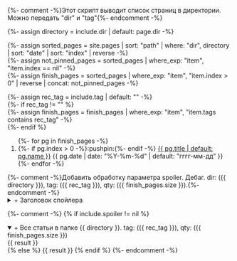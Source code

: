 {%- comment -%}Этот скрипт выводит список страниц в директории. Можно передать "dir" и "tag"{%- endcomment -%}

{%- assign directory = include.dir | default: page.dir -%}  

{%- assign sorted_pages = site.pages | sort: "path" | where: "dir",  directory | sort: "date" | sort: "index" | reverse -%}  
{%- assign not_pinned_pages = sorted_pages | where_exp: "item", "item.index == nil" -%}  
{%- assign finish_pages = sorted_pages | where_exp: "item", "item.index > 0" | reverse | concat: not_pinned_pages -%}  

{%- assign rec_tag = include.tag | default: "" -%}  
{%- if rec_tag != "" %}  
{%- assign finish_pages = finish_pages | where_exp: "item", "item.tags contains rec_tag" -%}  
{%- endif %}  

<ol reversed id="navigation">
{%- for pg in finish_pages -%}
  <li>{%- if pg.index > 0 -%}:pushpin:{%- endif -%}
    <a href="{{ pg.url | prepend: site.baseurl }}">{{ pg.title | default: pg.name }}</a> 
    <time class="shaded">{{ pg.date | date: "%Y-%m-%d" | default: "гггг-мм-дд" }}</time>
  </li>
{%- endfor -%}
</ol>
{%- comment -%}Добавить обработку параметра spoiler. Дебаг. dir: ({{ directory }}), tag: ({{ rec_tag }}), qty: ({{ finish_pages.size }}).{%- endcomment -%}
<details markdown="1"><summary markdown="0">+ Заголовок спойлера</summary>
</details>

{%- comment -%}
{% if include.spoiler != nil %}
<details markdown="1" open><summary markdown="0">+ Все статьи в папке {{ directory }}. tag: ({{ rec_tag }}), qty: ({{ finish_pages.size }})</summary>
{{ result }}
</details>
{% else %}
{{ result }}
{% endif %}
{%- endcomment -%}
